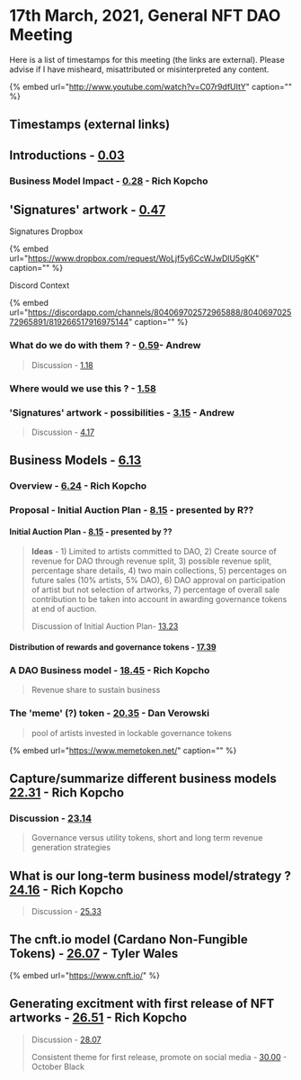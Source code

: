 # 17th March, 2021, General NFT DAO Meeting

Here is a list of timestamps for this meeting \(the links are external\). Please advise if I have misheard, misattributed or misinterpreted any content.

{% embed url="http://www.youtube.com/watch?v=C07r9dfUItY" caption="" %}

## Timestamps \(external links\)

## Introductions - [0.03](https://youtu.be/C07r9dfUItY?t=3)

### Business Model Impact - [0.28](https://youtu.be/C07r9dfUItY?t=28) - Rich Kopcho

## 'Signatures' artwork - [0.47](https://youtu.be/C07r9dfUItY?t=47)

Signatures Dropbox

{% embed url="https://www.dropbox.com/request/WoLjf5y6CcWJwDlU5gKK" caption="" %}

Discord Context

{% embed url="https://discordapp.com/channels/804069702572965888/804069702572965891/819266517916975144" caption="" %}

### What do we do with them ? - [0.59](https://youtu.be/C07r9dfUItY?t=59)- Andrew

> Discussion - [1.18](https://youtu.be/C07r9dfUItY?t=78)

### Where would we use this ? - [1.58](https://youtu.be/C07r9dfUItY?t=118)

### 'Signatures' artwork - possibilities - [3.15](https://youtu.be/C07r9dfUItY?t=195) - Andrew

> Discussion - [4.17](https://youtu.be/C07r9dfUItY?t=257)

## Business Models - [6.13](https://youtu.be/C07r9dfUItY?t=373)

### Overview - [6.24](https://youtu.be/C07r9dfUItY?t=384) - Rich Kopcho

### Proposal - Initial Auction Plan - [8.15](https://youtu.be/C07r9dfUItY?t=495) - presented by R??

#### Initial Auction Plan - [8.15](https://youtu.be/C07r9dfUItY?t=495) - presented by ??

> **Ideas** - 1\) Limited to artists committed to DAO, 2\) Create source of revenue for DAO through revenue split, 3\) possible revenue split, percentage share details, 4\) two main collections, 5\) percentages on future sales \(10% artists, 5% DAO\), 6\) DAO approval on participation of artist but not selection of artworks, 7\) percentage of overall sale contribution to be taken into account in awarding governance tokens at end of auction.
>
> Discussion of Initial Auction Plan- [13.23](https://youtu.be/C07r9dfUItY?t=803)

#### Distribution of rewards and governance tokens - [17.39](https://youtu.be/C07r9dfUItY?t=1059)

### A DAO Business model - [18.45](https://youtu.be/C07r9dfUItY?t=1125) - Rich Kopcho

> Revenue share to sustain business

### The 'meme' \(?\) token - [20.35](https://youtu.be/C07r9dfUItY?t=1235) - Dan Verowski

> pool of artists invested in lockable governance tokens

{% embed url="https://www.memetoken.net/" caption="" %}

## Capture/summarize different business models [22.31](https://youtu.be/C07r9dfUItY?t=1351) - Rich Kopcho

### Discussion - [23.14](https://youtu.be/C07r9dfUItY?t=1394)

> Governance versus utility tokens, short and long term revenue generation strategies

## What is our long-term business model/strategy ? [24.16](https://youtu.be/C07r9dfUItY?t=1456) - Rich Kopcho

> Discussion - [25.33](https://youtu.be/C07r9dfUItY?t=1533)

## The cnft.io model \(Cardano Non-Fungible Tokens\) - [26.07](https://youtu.be/C07r9dfUItY?t=1567) - Tyler Wales

{% embed url="https://www.cnft.io/" %}



## Generating excitment with first release of NFT artworks - [26.51](https://youtu.be/C07r9dfUItY?t=1611) - Rich Kopcho

> Discussion - [28.07](https://youtu.be/C07r9dfUItY?t=1687)
>
> Consistent theme for first release, promote on social media - [30.00](https://youtu.be/C07r9dfUItY?t=1800) - October Black

